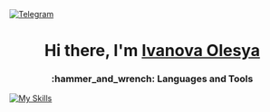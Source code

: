 
<a href="https://t.me/Olesia_Ivanova93" target="_blank">
    <img src="https://img.shields.io/badge/Telegram-2CA5E0?style=for-the-badge&logo=telegram&logoColor=white" alt="Telegram" />
</a>

<h1 align="center">Hi there, I'm <a href="https://t.me/baganovs" target="_blank">Ivanova Olesya</a>


<h3 align="center">:hammer_and_wrench: Languages and Tools</h3>

[![My Skills](https://skillicons.dev/icons?i=java,postgres,spring,git,gitlab,gradle,maven,idea,&perline=8)](https://skillicons.dev)


